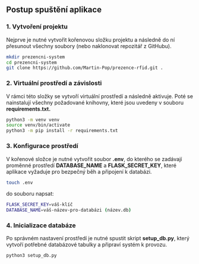 ## Postup spuštění aplikace

### 1. Vytvoření projektu
Nejprve je nutné vytvořit kořenovou složku projektu a následně do ní přesunout všechny soubory (nebo naklonovat repozitář z GitHubu).
```bash
mkdir prezencni-system
cd prezencni-system
git clone https://github.com/Martin-Pop/prezence-rfid.git .
```

### 2. Virtuální prostředí a závislosti
V rámci této složky se vytvoří virtuální prostředí a následně aktivuje. Poté se nainstalují všechny požadované knihovny, které jsou uvedeny v souboru **requirements.txt.**
```bash
python3 -m venv venv
source venv/bin/activate 
python3 -m pip install -r requirements.txt
```
### 3. Konfigurace prostředí
V kořenové složce je nutné vytvořit soubor **.env**, do kterého se zadávají proměnné prostředí **DATABASE_NAME** a **FLASK_SECRET_KEY**, které aplikace vyžaduje pro bezpečný běh a připojení k databázi.
```bash
touch .env
```
do souboru napsat:
```bash
FLASK_SECRET_KEY=váš-klíč
DATABASE_NAME=váš-název-pro-databázi (název.db)
```
### 4. Inicializace databáze
Po správném nastavení prostředí je nutné spustit skript **setup_db.py**, který vytvoří potřebné databázové tabulky a připraví systém k provozu.
```bash
python3 setup_db.py
```